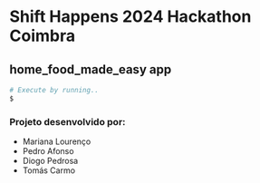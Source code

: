# Shift Happens 2024 Hackathon Coimbra
## home_food_made_easy app
```bash
# Execute by running..
$ 
```

### Projeto desenvolvido por: 
- Mariana Lourenço
- Pedro Afonso
- Diogo Pedrosa
- Tomás Carmo
